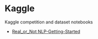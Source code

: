 # Kaggle
Kaggle competition and dataset notebooks
* <a href='https://github.com/anjay1101/Kaggle/blob/master/Kaggle_Real_Or_Not.ipynb'>Real_or_Not NLP-Getting-Started</a>
